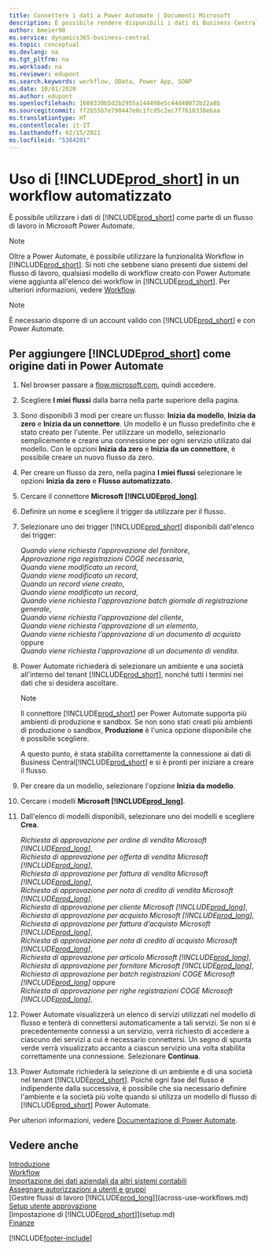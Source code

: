 ```yaml
---
title: Connettere i dati a Power Automate | Documenti Microsoft
description: È possibile rendere disponibili i dati di Business Central come origine dati e specificare un URL OData dei service Web per creare un workflow automatizzato.
author: bmeier90
ms.service: dynamics365-business-central
ms.topic: conceptual
ms.devlang: na
ms.tgt_pltfrm: na
ms.workload: na
ms.reviewer: edupont
ms.search.keywords: workflow, OData, Power App, SOAP
ms.date: 10/01/2020
ms.author: edupont
ms.openlocfilehash: 1608330b5d2b2955a144498e5c44d40072b22a8b
ms.sourcegitcommit: ff2b55b7e790447e0c1fcd5c2ec7f7610338ebaa
ms.translationtype: HT
ms.contentlocale: it-IT
ms.lasthandoff: 02/15/2021
ms.locfileid: "5384201"
---
```

# <a name="using-prod_short-in-an-automated-workflow"></a>Uso di [!INCLUDE[prod_short](includes/prod_short.md)] in un workflow automatizzato

È possibile utilizzare i dati di [!INCLUDE[prod_short](includes/prod_short.md)] come parte di un flusso di lavoro in Microsoft Power Automate.

> [!NOTE]
> Oltre a Power Automate, è possibile utilizzare la funzionalità Workflow in [!INCLUDE[prod_short](includes/prod_short.md)]. Si noti che sebbene siano presenti due sistemi del flusso di lavoro, qualsiasi modello di workflow creato con Power Automate viene aggiunta all'elenco dei workflow in [!INCLUDE[prod_short](includes/prod_short.md)]. Per ulteriori informazioni, vedere [Workflow](across-workflow.md).  

> [!NOTE]  
> È necessario disporre di un account valido con [!INCLUDE[prod_short](includes/prod_short.md)] e con Power Automate.  

## <a name="to-add-prod_short-as-a-data-source-in-power-automate"></a>Per aggiungere [!INCLUDE[prod_short](includes/prod_short.md)] come origine dati in Power Automate

1. Nel browser passare a [flow.microsoft.com](https://flow.microsoft.com), quindi accedere.
2. Scegliere **I miei flussi** dalla barra nella parte superiore della pagina.
3. Sono disponibili 3 modi per creare un flusso: **Inizia da modello**, **Inizia da zero** e **Inizia da un connettore**. Un modello è un flusso predefinito che è stato creato per l'utente. Per utilizzare un modello, selezionarlo semplicemente e creare una connessione per ogni servizio utilizato dal modello. Con le opzioni **Inizia da zero** e **Inizia da un connettore**, è possibile creare un nuovo flusso da zero.
4. Per creare un flusso da zero, nella pagina **I miei flussi** selezionare le opzioni **Inizia da zero** e **Flusso automatizzato**.
5. Cercare il connettore **Microsoft [!INCLUDE[prod_long](includes/prod_long.md)]**.
6. Definire un nome e scegliere il trigger da utilizzare per il flusso.
7. Selezionare uno dei trigger [!INCLUDE[prod_short](includes/prod_short.md)] disponibili dall'elenco dei trigger:  

    *Quando viene richiesta l'approvazione del fornitore*,  
    *Approvazione riga registrazioni COGE necessaria*,  
    *Quando viene modificato un record*,  
    *Quando viene modificato un record*,  
    *Quando un record viene creato*,  
    *Quando viene modificato un record*,  
    *Quando viene richiesta l'approvazione batch giornale di registrazione generale*,  
    *Quando viene richiesta l'approvazione del cliente*,  
    *Quando viene richiesta l'approvazione di un elemento*,  
    *Quando viene richiesta l'approvazione di un documento di acquisto* oppure  
    *Quando viene richiesta l'approvazione di un documento di vendita*.

8. Power Automate richiederà di selezionare un ambiente e una società all'interno del tenant [!INCLUDE[prod_short](includes/prod_short.md)], nonché tutti i termini nei dati che si desidera ascoltare.

    > [!NOTE]
    > Il connettore [!INCLUDE[prod_short](includes/prod_short.md)] per Power Automate supporta più ambienti di produzione e sandbox. Se non sono stati creati più ambienti di produzione o sandbox, **Produzione** è l'unica opzione disponibile che è possibile scegliere.  

    A questo punto, è stata stabilita correttamente la connessione ai dati di Business Central[!INCLUDE[prod_short](includes/prod_short.md)] e si è pronti per iniziare a creare il flusso.

9. Per creare da un modello, selezionare l'opzione **Inizia da modello**.
10. Cercare i modelli **Microsoft [!INCLUDE[prod_long](includes/prod_long.md)]**.
11. Dall'elenco di modelli disponibili, selezionare uno dei modelli e scegliere **Crea**.  

    *Richiesta di approvazione per ordine di vendita Microsoft [!INCLUDE[prod_long](includes/prod_long.md)]*,  
    *Richiesta di approvazione per offerta di vendita Microsoft [!INCLUDE[prod_long](includes/prod_long.md)]*,  
    *Richiesta di approvazione per fattura di vendita Microsoft [!INCLUDE[prod_long](includes/prod_long.md)]*,  
    *Richiesta di approvazione per nota di credito di vendita Microsoft [!INCLUDE[prod_long](includes/prod_long.md)]*,  
    *Richiesta di approvazione per cliente Microsoft [!INCLUDE[prod_long](includes/prod_long.md)]*,  
    *Richiesta di approvazione per acquisto Microsoft [!INCLUDE[prod_long](includes/prod_long.md)]*,  
    *Richiesta di approvazione per fattura d'acquisto Microsoft [!INCLUDE[prod_long](includes/prod_long.md)]*,  
    *Richiesta di approvazione per nota di credito di acquisto Microsoft [!INCLUDE[prod_long](includes/prod_long.md)]*,  
    *Richiesta di approvazione per articolo Microsoft [!INCLUDE[prod_long](includes/prod_long.md)]*,  
    *Richiesta di approvazione per fornitore Microsoft [!INCLUDE[prod_long](includes/prod_long.md)]*,  
    *Richiesta di approvazione per batch registrazioni COGE Microsoft [!INCLUDE[prod_long](includes/prod_long.md)]* oppure    
    *Richiesta di approvazione per righe registrazioni COGE Microsoft [!INCLUDE[prod_long](includes/prod_long.md)]*,  
12. Power Automate visualizzerà un elenco di servizi utilizzati nel modello di flusso e tenterà di connettersi automaticamente a tali servizi. Se non si è precedentemente connessi a un servizio, verrà richiesto di accedere a ciascuno dei servizi a cui è necessario connettersi. Un segno di spunta verde verrà visualizzato accanto a ciascun servizio una volta stabilita correttamente una connessione. Selezionare **Continua**.
13. Power Automate richiederà la selezione di un ambiente e di una società nel tenant [!INCLUDE[prod_short](includes/prod_short.md)]. Poiché ogni fase del flusso è indipendente dalla successiva, è possibile che sia necessario definire l'ambiente e la società più volte quando si utilizza un modello di flusso di [!INCLUDE[prod_short](includes/prod_short.md)] Power Automate.

Per ulteriori informazioni, vedere [Documentazione di Power Automate](/power-automate/getting-started).

## <a name="see-also"></a>Vedere anche

[Introduzione](product-get-started.md)  
[Workflow](across-workflow.md)  
[Importazione dei dati aziendali da altri sistemi contabili](across-import-data-configuration-packages.md)  
[Assegnare autorizzazioni a utenti e gruppi](ui-define-granular-permissions.md)  
[Gestire flussi di lavoro [!INCLUDE[prod_long](includes/prod_long.md)]](across-use-workflows.md)  
[Setup utente approvazione](across-how-to-set-up-approval-users.md)  
[Impostazione di [!INCLUDE[prod_short](includes/prod_short.md)]](setup.md)  
[Finanze](finance.md)  


[!INCLUDE[footer-include](includes/footer-banner.md)]